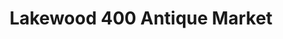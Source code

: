 ---
title: "Lakewood 400 Antique Market"
url: /cumming/lakewood-400-antique-market/
shop: antiques
---